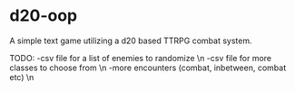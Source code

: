 # d20-oop
A simple text game utilizing a d20 based TTRPG combat system.

TODO:
-csv file for a list of enemies to randomize \n
-csv file for more classes to choose from \n
-more encounters (combat, inbetween, combat etc) \n
